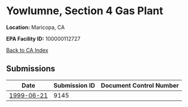 # Yowlumne, Section 4 Gas Plant

**Location:** Maricopa, CA

**EPA Facility ID:** 100000112727

[Back to CA Index](../../index.md)

## Submissions

| Date | Submission ID | Document Control Number |
|------|--------------|-------------------------|
| [1999-06-21](submissions/9145.md) | 9145 |  |
